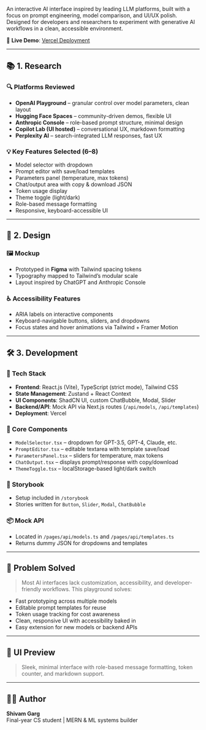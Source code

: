 An interactive AI interface inspired by leading LLM platforms, built with a focus on prompt engineering, model comparison, and UI/UX polish. Designed for developers and researchers to experiment with generative AI workflows in a clean, accessible environment.

🔗 **Live Demo**: [Vercel Deployment](https://vercel.com/gargshivam059-4017s-projects/v0-ai-playground-interface/Fc9KDcXU1c9RXuMvrFLfzoWgRhBZ)

---

## 📚 1. Research

### 🔍 Platforms Reviewed
- **OpenAI Playground** – granular control over model parameters, clean layout
- **Hugging Face Spaces** – community-driven demos, flexible UI
- **Anthropic Console** – role-based prompt structure, minimal design
- **Copilot Lab (UI hosted)** – conversational UX, markdown formatting
- **Perplexity AI** – search-integrated LLM responses, fast UX

### 💡 Key Features Selected (6–8)
- Model selector with dropdown
- Prompt editor with save/load templates
- Parameters panel (temperature, max tokens)
- Chat/output area with copy & download JSON
- Token usage display
- Theme toggle (light/dark)
- Role-based message formatting
- Responsive, keyboard-accessible UI

---

## 🎨 2. Design

### 🖼️ Mockup
- Prototyped in **Figma** with Tailwind spacing tokens
- Typography mapped to Tailwind’s modular scale
- Layout inspired by ChatGPT and Anthropic Console

### ♿ Accessibility Features
- ARIA labels on interactive components
- Keyboard-navigable buttons, sliders, and dropdowns
- Focus states and hover animations via Tailwind + Framer Motion

---

## 🛠️ 3. Development

### 🧩 Tech Stack
- **Frontend**: React.js (Vite), TypeScript (strict mode), Tailwind CSS
- **State Management**: Zustand + React Context
- **UI Components**: ShadCN UI, custom ChatBubble, Modal, Slider
- **Backend/API**: Mock API via Next.js routes (`/api/models`, `/api/templates`)
- **Deployment**: Vercel

### 🧪 Core Components
- `ModelSelector.tsx` – dropdown for GPT-3.5, GPT-4, Claude, etc.
- `PromptEditor.tsx` – editable textarea with template save/load
- `ParametersPanel.tsx` – sliders for temperature, max tokens
- `ChatOutput.tsx` – displays prompt/response with copy/download
- `ThemeToggle.tsx` – localStorage-based light/dark switch

### 📁 Storybook
- Setup included in `/storybook`
- Stories written for `Button`, `Slider`, `Modal`, `ChatBubble`

### 📦 Mock API
- Located in `/pages/api/models.ts` and `/pages/api/templates.ts`
- Returns dummy JSON for dropdowns and templates

---
## 🧠 Problem Solved

> Most AI interfaces lack customization, accessibility, and developer-friendly workflows. This playground solves:
- Fast prototyping across multiple models
- Editable prompt templates for reuse
- Token usage tracking for cost awareness
- Clean, responsive UI with accessibility baked in
- Easy extension for new models or backend APIs

---

## 📸 UI Preview

> Sleek, minimal interface with role-based message formatting, token counter, and markdown support.

---


## 👨‍💻 Author

**Shivam Garg**  
Final-year CS student | MERN & ML systems builder  




